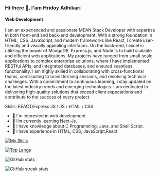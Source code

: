 ### Hi there 👋, I'am Hridoy Adhikari
#### Web Development

I am an experienced and passionate MEAN Stack Developer with expertise in both front-end and back-end development. With a strong foundation in HTML, CSS, JavaScript, and modern frameworks like  React, I create user-friendly and visually appealing interfaces. On the back-end, I excel in utilizing the power of MongoDB, Express.js, and Node.js to build scalable and efficient web applications. My projects have ranged from small-scale applications to complex enterprise solutions, where I have implemented RESTful APIs, and integrated databases, and ensured seamless functionality. I am highly skilled in collaborating with cross-functional teams, contributing to brainstorming sessions, and resolving technical challenges. With a commitment to continuous learning, I stay updated on the latest industry trends and emerging technologies. I am dedicated to delivering high-quality solutions that exceed client expectations and contribute to the success of every project.

Skills:  REACT/Express JS / JS / HTML / CSS
- 👀 I'm interested in web development.
- 🌱 I’m currently learning Next-Js.
- 🙇 I have knowledge about C Programming, Java, and Shell Script.
- 💞️ I have experience in HTML, CSS, JavaScript,React.


[![My Skills](https://skillicons.dev/icons?i=js,html,css,bootstrap,materialui,react)](https://skillicons.dev)

[![Top Langs](https://github-readme-stats.vercel.app/api/top-langs/?username=niladhikari)](https://github.com/anuraghazra/github-readme-stats)

![GitHub stats](https://github-readme-stats.vercel.app/api?username=niladhikari&show_icons=true&count_private=true)  


![GitHub streak stats](https://streak-stats.demolab.com/?user=niladhikari)  

 
  